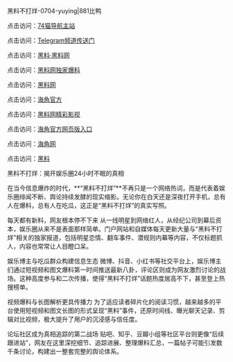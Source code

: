 黑料不打烊-0704-yuying|881比鸭

点击访问：<a href="https://74mao.com/">74猫导航主站</a>

点击访问：<a href="https://74mao.com/">Telegram频道传送门</a>

点击访问：<a href="https://heiliaolvzlu3.pages.dev">黑料·黑料网</a>

点击访问：<a href="https://heiliaoyvnrda.pages.dev">黑料网独家爆料</a>

点击访问：<a href="https://haef.pages.dev/">黑料网</a>

点击访问：<a href="https://gdas.pages.dev/">海角官方</a>

点击访问：<a href="https://sdfsh.pages.dev/">黑料网精彩影视</a>

点击访问：<a href="https://sdbsd.pages.dev/">海角官方网页版入口</a>

点击访问：<a href="https://ert-6he.pages.dev/">海角网</a>

点击访问：<a href="https://gbs-3wd.pages.dev/">黑料</a>

黑料不打烊：揭开娱乐圈24小时不眠的真相

在当今信息爆炸的时代，**“黑料不打烊”**不再只是一个网络热词，而是代表着娱乐圈绯闻不断、舆论持续发酵的现实缩影。无论你在白天还是深夜打开手机，总有人在爆料，总有人在吃瓜，这正是“黑料不打烊”的真实写照。

每天都有新料，网友根本停不下来
从一线明星到网络红人，从经纪公司到幕后资本，娱乐圈从来不是表面那样简单。门户网站和自媒体每天更新大量与“黑料不打烊”相关的独家报道，包括明星恋情、翻车事件、潜规则内幕等内容，不仅标题抓人，内容也常常让人目瞪口呆。

娱乐博主与吃瓜群众构建信息生态
微博、抖音、小红书等社交平台上，娱乐博主们通过短视频和图文爆料第一时间推送最新八卦，评论区则成为网友激烈讨论的战场。这种高度参与和二次传播，使得“黑料不打烊”话题热度居高不下，甚至登上热搜榜单。

视频爆料与长图解析更具传播力
为了适应读者碎片化的阅读习惯，越来越多的平台使用短视频和图文长图的形式呈现“黑料”事件，还原时间线、曝光聊天记录、剪辑对比视频，极大提升了用户的沉浸感与信任度。

论坛社区成为真相追踪的第二战场
贴吧、知乎、豆瓣小组等社区平台则更像“后续跟进站”，网友在这里深挖细节、追踪进展、整理爆料汇总，一篇帖子可能引发数千条讨论，构建出一整套完整的舆论体系。
